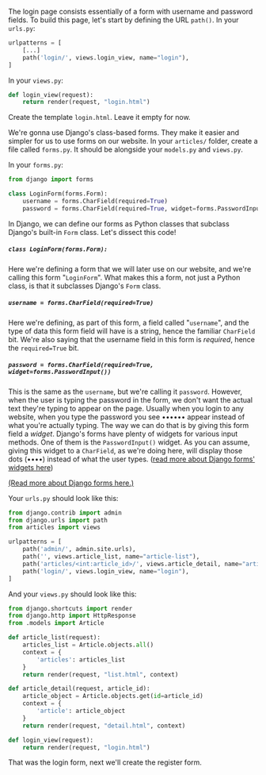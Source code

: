 The login page consists essentially of a form with username and password fields. To build this page, let's start by defining the URL `path()`. In your `urls.py`:

```python
urlpatterns = [
    [...]
    path('login/', views.login_view, name="login"),
]
```

In your `views.py`:

```python
def login_view(request):
    return render(request, "login.html")
```

Create the template `login.html`. Leave it empty for now.

We're gonna use Django's class-based forms. They make it easier and simpler for us to use forms on our website. In your `articles/` folder, create a file called `forms.py`. It should be alongside your `models.py` and `views.py`.

In your `forms.py`:

```python
from django import forms

class LoginForm(forms.Form):
    username = forms.CharField(required=True)
    password = forms.CharField(required=True, widget=forms.PasswordInput())
```

In Django, we can define our forms as Python classes that subclass Django's built-in `Form` class. Let's dissect this code!

##### `class LoginForm(forms.Form):`

Here we're defining a form that we will later use on our website, and we're calling this form "`LoginForm`". What makes this a form, not just a Python class, is that it subclasses Django's `Form` class.

##### `username = forms.CharField(required=True)`

Here we're defining, as part of this form, a field called "`username`", and the type of data this form field will have is a string, hence the familiar `CharField` bit. We're also saying that the username field in this form is _required_, hence the `required=True` bit.

##### `password = forms.CharField(required=True, widget=forms.PasswordInput())`

This is the same as the `username`, but we're calling it `password`. However, when the user is typing the password in the form, we don't want the actual text they're typing to appear on the page. Usually when you login to any website, when you type the password you see •••••• appear instead of what you're actually typing. The way we can do that is by giving this form field a _widget_. Django's forms have plenty of widgets for various input methods. One of them is the `PasswordInput()` widget. As you can assume, giving this widget to a `CharField`, as we're doing here, will display those dots (••••) instead of what the user types. ([read more about Django forms' widgets here](https://docs.djangoproject.com/en/2.2/ref/forms/widgets/))

[(Read more about Django forms here.)](https://docs.djangoproject.com/en/2.2/topics/forms/)

Your `urls.py` should look like this:

```python
from django.contrib import admin
from django.urls import path
from articles import views

urlpatterns = [
    path('admin/', admin.site.urls),
    path('', views.article_list, name="article-list"),
    path('articles/<int:article_id>/', views.article_detail, name="article-detail"),
    path('login/', views.login_view, name="login"),
]
```

And your `views.py` should look like this:

```python
from django.shortcuts import render
from django.http import HttpResponse
from .models import Article

def article_list(request):
    articles_list = Article.objects.all()
    context = {
        'articles': articles_list
    }
    return render(request, "list.html", context)

def article_detail(request, article_id):
    article_object = Article.objects.get(id=article_id)
    context = {
        'article': article_object
    }
    return render(request, "detail.html", context)

def login_view(request):
    return render(request, "login.html")
```

That was the login form, next we'll create the register form.
